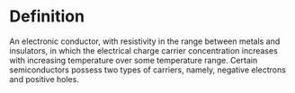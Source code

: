 # Definition

An electronic conductor, with resistivity in the range between metals
and insulators, in which the electrical charge carrier concentration
increases with increasing temperature over some temperature range.
Certain semiconductors possess two types of carriers, namely, negative
electrons and positive holes.
